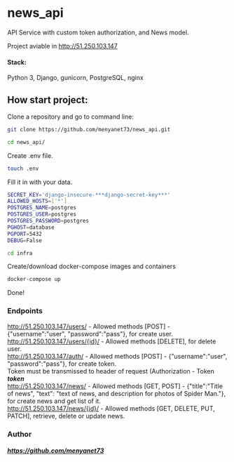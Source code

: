# news_api

API Service with custom token authorization, and News model.

Project aviable in http://51.250.103.147


#### Stack: 
Python 3, Django, gunicorn, PostgreSQL, nginx

## How start project:

Clone a repository and go to command line:

```sh
git clone https://github.com/menyanet73/news_api.git
```

```sh
cd news_api/
```

Create .env file.

```sh
touch .env
```

Fill it in with your data. 

```sh
SECRET_KEY='django-insecure-***django-secret-key***'
ALLOWED_HOSTS=['*']
POSTGRES_NAME=postgres
POSTGRES_USER=postgres
POSTGRES_PASSWORD=postgres
PGHOST=database
PGPORT=5432
DEBUG=False
```

```sh
cd infra
```

Create/download docker-compose images and containers

```sh
docker-compose up
```


Done!

### Endpoints

http://51.250.103.147/users/ - Allowed methods [POST] - {"username":"user", "password":"pass"}, for create user. <br/>
http://51.250.103.147/users/{id}/ - Allowed methods [DELETE], for delete user.<br/>
http://51.250.103.147/auth/ - Allowed methods [POST] - {"username":"user", "password":"pass"}, for create token.<br/>
Token must be transmissed to header of request (Authorization - Token ***token***<br/>
http://51.250.103.147/news/ - Allowed methods [GET, POST] - {"title":"Title of news", "text": "text of news, and description for photos of Spider Man."}, for create news and get list of it.<br/>
http://51.250.103.147/news/{id}/ - Allowed methods [GET, DELETE, PUT, PATCH], retrieve, delete or update news.

### Author
##### https://github.com/menyanet73
